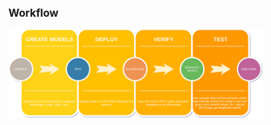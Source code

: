 ## Workflow

<img src="https://github.com/jsn5/distributedAI/blob/master/workflow.png?raw=true" /> 
